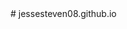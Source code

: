 <!DOCTYPE html>
<html>
  <head>
    <title>My Website</title>
  </head>
  <body>
  </body>
</html>
# jessesteven08.github.io
